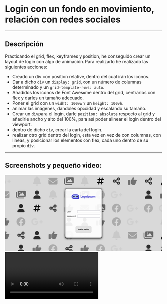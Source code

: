 # Login con un fondo en movimiento, relación con redes sociales
___

## Descripción
Practicando el grid, flex, keyframes y position, he conseguido crear un layout de login con algo de animación. Para realizarlo he realizado las siguientes acciones:
 + Creado un div con position relative, dentro del cual irán los iconos.
 + Dar a dicho `div` un `display: grid`, con un número de columnas determinado y un `grid-template-rows: auto`.
 + Añadidos los iconos de Font Awesome dentro del grid, centrarlos con flex y darles un tamaño adecuado.
 + Poner el grid con un `widht: 100vw` y un `height: 100vh`.
 + animar las imágenes, dandoles opacidad y escalando su tamaño.
 + Crear un `div`para el login, darle `position: absolute` respecto al grid y añadirle ancho y alto del 100%, para así poder alinear el login dentro del viewport.
 + dentro de dicho `div`, crear la carta del login.
 + realizar otro grid dentro del login, esta vez en vez de con columnas, con lineas, y posicionar los elementos con flex, cada uno dentro de su propio `div`.
 ___
 
 ## Screenshots y pequeño video:
 ![avatar](screenshot.png)
 ![click aquí para ver el video](video_login.mp4)
